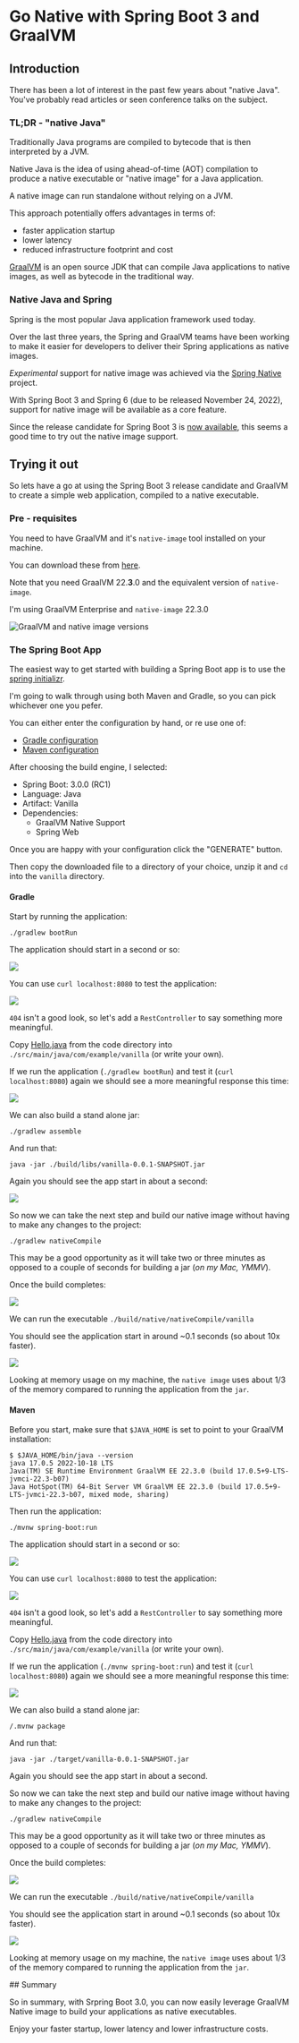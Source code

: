 # Go Native with Spring Boot 3 and GraalVM

## Introduction

There has been a lot of interest in the past few years about "native Java".  You've probably read articles or seen conference talks on the subject.

### TL;DR - "native Java"
Traditionally Java programs are compiled to bytecode that is then interpreted by a JVM.

Native Java is the idea of using ahead-of-time (AOT) compilation to produce a native executable or "native image" for a Java application.

A native image can run standalone without relying on a JVM.

This approach potentially offers advantages in terms of:
- faster application startup
- lower latency
- reduced infrastructure footprint and cost

[GraalVM](https://www.graalvm.org) is an open source JDK that can compile Java applications to native images, as well as bytecode in the traditional way.

### Native Java and Spring
Spring is the most popular Java application framework used today.

Over the last three years, the Spring and GraalVM teams have been working to make it easier for developers to deliver their Spring applications as native images.

_Experimental_ support for native image was achieved via the [Spring Native](https://docs.spring.io/spring-native/docs/current/reference/htmlsingle/) project.

With Spring Boot 3 and Spring 6 (due to be released November 24, 2022), support for native image will be available as a core feature.

Since the release candidate for Spring Boot 3 is [now available](https://spring.io/blog/2022/10/20/spring-boot-3-0-0-rc1-available-now), this seems a good time to try out the native image support.

## Trying it out
So lets have a go at using the Spring Boot 3 release candidate and GraalVM to create a simple web application, compiled to a native executable.

### Pre - requisites

You need to have GraalVM and it's `native-image` tool installed on your machine.

You can download these from [here](https://www.graalvm.org/downloads/).

Note that you need GraalVM 22.**3**.0 and the equivalent version of `native-image`.

I'm using GraalVM Enterprise and `native-image` 22.3.0

![GraalVM and native image versions](./illustrations/GraalVM_Native_Image.png)

### The Spring Boot App
The easiest way to get started with building a Spring Boot app is to use the [spring initializr](https://start.spring.io/).

I'm going to walk through using both Maven and Gradle, so you can pick whichever one you pefer.

You can either enter the configuration by hand, or re use one of:
- [Gradle configuration](https://start.spring.io/#!type=gradle-project&language=java&platformVersion=3.0.0-RC1&packaging=jar&jvmVersion=17&groupId=com.example&artifactId=vanilla&name=vanilla&description=Demo%20project%20for%20Spring%20Boot&packageName=com.example.vanilla&dependencies=native,web)
- [Maven configuration](https://start.spring.io/#!type=maven-project&language=java&platformVersion=3.0.0-RC1&packaging=jar&jvmVersion=17&groupId=com.example&artifactId=vanilla&name=vanilla&description=Demo%20project%20for%20Spring%20Boot&packageName=com.example.vanilla&dependencies=native,web)

After choosing the build engine, I selected:
- Spring Boot: 3.0.0 (RC1)
- Language: Java
- Artifact: Vanilla
- Dependencies:
  - GraalVM Native Support
  - Spring Web

Once you are happy with your configuration click the "GENERATE" button.

Then copy the downloaded file to a directory of your choice, unzip it and `cd` into the `vanilla` directory.

#### Gradle

Start by running the application:

`./gradlew bootRun`

The application should start in a second or so:

![](./illustrations/gradle/bootrun.png)

You can use `curl localhost:8080` to test the application:

![](./illustrations/gradle/404.png)

`404` isn't a good look, so let's add a `RestController` to say something more meaningful.

Copy [Hello.java](./code/Hello.java) from the code directory into `./src/main/java/com/example/vanilla` (or write your own).

If we run the application (`./gradlew bootRun`) and test it (`curl localhost:8080`) again we should see a more meaningful response this time:

![](./illustrations/gradle/Hello.png)

We can also build a stand alone jar:

`./gradlew assemble`

And run that:

`java -jar ./build/libs/vanilla-0.0.1-SNAPSHOT.jar`

Again you should see the app start in about a second:

![](./illustrations/gradle/from-jar.png)

So now we can take the next step and build our native image without having to make any changes to the project:

`./gradlew nativeCompile`

This may be a good opportunity as it will take two or three minutes as opposed to a couple of seconds for building a jar (_on my Mac, YMMV_).

Once the build completes:

![](./illustrations/gradle/build-complete.png)

We can run the executable `./build/native/nativeCompile/vanilla`

You should see the application start in around ~0.1 seconds (so about 10x faster).

![](./illustrations/gradle/run-native.png)

Looking at memory usage on my machine, the `native image` uses about 1/3 of the memory compared to running the application from the `jar`.

#### Maven

Before you start, make sure that `$JAVA_HOME` is set to point to your GraalVM installation:

```
$ $JAVA_HOME/bin/java --version
java 17.0.5 2022-10-18 LTS
Java(TM) SE Runtime Environment GraalVM EE 22.3.0 (build 17.0.5+9-LTS-jvmci-22.3-b07)
Java HotSpot(TM) 64-Bit Server VM GraalVM EE 22.3.0 (build 17.0.5+9-LTS-jvmci-22.3-b07, mixed mode, sharing)
```

Then run the application:

`./mvnw spring-boot:run`

The application should start in a second or so:

![](./illustrations/maven/bootrun.png)

You can use `curl localhost:8080` to test the application:

![](./illustrations/maven/404.png)

`404` isn't a good look, so let's add a `RestController` to say something more meaningful.

Copy [Hello.java](./code/Hello.java) from the code directory into `./src/main/java/com/example/vanilla` (or write your own).

If we run the application (`./mvnw spring-boot:run`) and test it (`curl localhost:8080`) again we should see a more meaningful response this time:

![](./illustrations/maven/Hello.png)

We can also build a stand alone jar:

`/.mvnw package`

And run that:

`java -jar ./target/vanilla-0.0.1-SNAPSHOT.jar`

Again you should see the app start in about a second.

So now we can take the next step and build our native image without having to make any changes to the project:

`./gradlew nativeCompile`

This may be a good opportunity as it will take two or three minutes as opposed to a couple of seconds for building a jar (_on my Mac, YMMV_).

Once the build completes:

![](./illustrations/maven/native-build.png)

We can run the executable `./build/native/nativeCompile/vanilla`

You should see the application start in around ~0.1 seconds (so about 10x faster).

![](./illustrations/maven/native-run.png)

Looking at memory usage on my machine, the `native image` uses about 1/3 of the memory compared to running the application from the `jar`.

## Summary

So in summary, with Srpring Boot 3.0, you can now easily leverage GraalVM Native image to build your applications as native executables.

Enjoy your faster startup, lower latency and lower infrastructure costs.